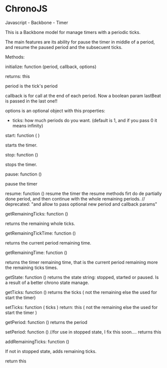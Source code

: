 ChronoJS
========

Javascript - Backbone - Timer

This is a Backbone model for manage timers with a periodic ticks.

The main features are its ability for pause the timer in middle of a period,
and resume the paused period and the subsecuent ticks.


Methods:

initialize: function (period, callback, options)

returns: this

period is the tick's period

callback is for call at the end of each period. Now a boolean param lastBeat is passed in the last one!!

options is an optional object with this properties:
- ticks: how much periods do you want. (default is 1, and if you pass 0 it means infinity)

start: function (  )

starts the timer.

stop: function ()

stops the timer.

pause: function ()

pause the timer

resume: function ()
resume the timer
the resume methods firt do de partially done period, and then continue with the whole remaining periods.
// deprecated: "and allow to pass optional new period and callback params"

getRemainingTicks: function ()

returns the remaining whole ticks.

getRemainingTickTime: function ()

returns the current period remaining time.

getRemainingTime: function ()

returns the timer remaining time, that is the current period remaining more the remaining ticks times.

getState: function ()
returns the state string: stopped, started or paused. Is a result of a better chrono state manage.

getTicks: function ()
returns the ticks ( not the remaining else the used for start the timer)

setTicks: function ( ticks )
return: this ( not the remaining else the used for start the timer )

getPeriod: function ()
returns the period

setPeriod: function () //for use in stopped state, I fix this soon....
returns this

addRemainingTicks: function () 

If not in stopped state, adds remaining ticks.

return this	





